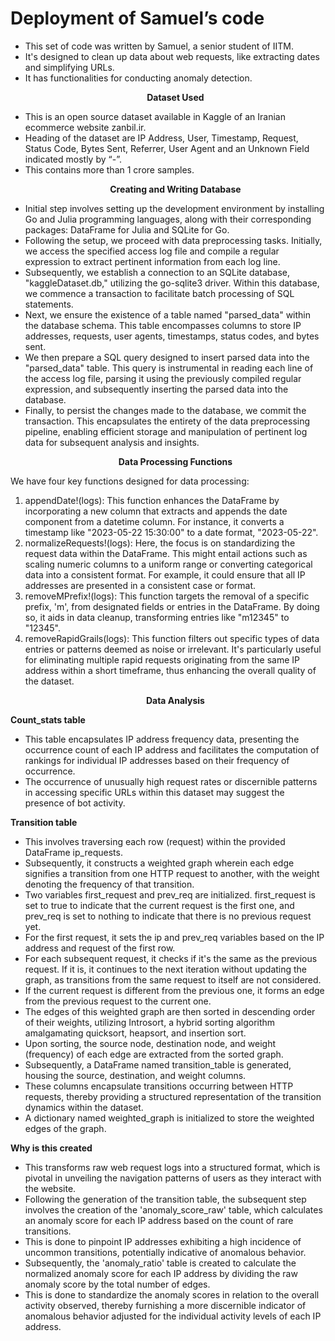 # Deployment of Samuel’s code
* This set of code was written by Samuel, a senior student of IITM.
* It's designed to clean up data about web requests, like extracting dates and simplifying URLs.
* It has functionalities for conducting anomaly detection.
   <p align="center"><strong>Dataset Used</strong></p>
* This is an open source dataset available in Kaggle of an Iranian ecommerce website zanbil.ir.
* Heading of the dataset are IP Address, User, Timestamp, Request, Status Code, Bytes Sent, Referrer, User Agent and an Unknown Field indicated mostly by “-”.
* This contains more than 1 crore samples.
   <p align="center"><strong>Creating and Writing Database</strong></p>
* Initial step involves setting up the development environment by installing Go and Julia programming languages, along with their corresponding packages: DataFrame for Julia and SQLite for Go.
* Following the setup, we proceed with data preprocessing tasks. Initially, we access the specified access log file and compile a regular expression to extract pertinent information from each log line.
* Subsequently, we establish a connection to an SQLite database, "kaggleDataset.db," utilizing the go-sqlite3 driver. Within this database, we commence a transaction to facilitate batch processing of SQL statements.
* Next, we ensure the existence of a table named "parsed_data" within the database schema. This table encompasses columns to store IP addresses, requests, user agents, timestamps, status codes, and bytes sent.
* We then prepare a SQL query designed to insert parsed data into the "parsed_data" table. This query is instrumental in reading each line of the access log file, parsing it using the previously compiled regular expression, and subsequently inserting the parsed data into the database.
* Finally, to persist the changes made to the database, we commit the transaction. This encapsulates the entirety of the data preprocessing pipeline, enabling efficient storage and manipulation of pertinent log data for subsequent analysis and insights.
   <p align="center"><strong>Data Processing Functions</strong></p>
We have four key functions designed for data processing:
1. appendDate!(logs): This function enhances the DataFrame by incorporating a new column that extracts and appends the date component from a datetime column. For instance, it converts a timestamp like "2023-05-22 15:30:00" to a date format, "2023-05-22".
2. normalizeRequests!(logs): Here, the focus is on standardizing the request data within the DataFrame. This might entail actions such as scaling numeric columns to a uniform range or converting categorical data into a consistent format. For example, it could ensure that all IP addresses are presented in a consistent case or format.
3. removeMPrefix!(logs): This function targets the removal of a specific prefix, 'm', from designated fields or entries in the DataFrame. By doing so, it aids in data cleanup, transforming entries like "m12345" to "12345".
4. removeRapidGrails(logs): This function filters out specific types of data entries or patterns deemed as noise or irrelevant. It's particularly useful for eliminating multiple rapid requests originating from the same IP address within a short timeframe, thus enhancing the overall quality of the dataset.
   <p align="center"><strong>Data Analysis</strong></p>
**Count_stats table**
* This table encapsulates IP address frequency data, presenting the occurrence count of each IP address and facilitates the computation of rankings for individual IP addresses based on their frequency of occurrence.
* The occurrence of unusually high request rates or discernible patterns in accessing specific URLs within this dataset may suggest the presence of bot activity.

**Transition table**
* This involves traversing each row (request) within the provided DataFrame ip_requests. 
* Subsequently, it constructs a weighted graph wherein each edge signifies a transition from one HTTP request to another, with the weight denoting the frequency of that transition.
* Two variables first_request and prev_req are initialized. first_request is set to true to indicate that the current request is the first one, and prev_req is set to nothing to indicate that there is no previous request yet.
* For the first request, it sets the ip and prev_req variables based on the IP address and request of the first row.
* For each subsequent request, it checks if it's the same as the previous request. If it is, it continues to the next iteration without updating the graph, as transitions from the same request to itself are not considered.
* If the current request is different from the previous one, it forms an edge from the previous request to the current one.
* The edges of this weighted graph are then sorted in descending order of their weights, utilizing Introsort, a hybrid sorting algorithm amalgamating quicksort, heapsort, and insertion sort.
* Upon sorting, the source node, destination node, and weight (frequency) of each edge are extracted from the sorted graph. 
* Subsequently, a DataFrame named transition_table is generated, housing the source, destination, and weight columns. 
* These columns encapsulate transitions occurring between HTTP requests, thereby providing a structured representation of the transition dynamics within the dataset.
* A dictionary named weighted_graph is initialized to store the weighted edges of the graph.

**Why is this created**
* This transforms raw web request logs into a structured format, which is pivotal in unveiling the navigation patterns of users as they interact with the website.
* Following the generation of the transition table, the subsequent step involves the creation of the 'anomaly_score_raw' table, which calculates an anomaly score for each IP address based on the count of rare transitions. 
* This is done to pinpoint IP addresses exhibiting a high incidence of uncommon transitions, potentially indicative of anomalous behavior.
* Subsequently, the 'anomaly_ratio' table is created to calculate the normalized anomaly score for each IP address by dividing the raw anomaly score by the total number of edges. 
* This is done to standardize the anomaly scores in relation to the overall activity observed, thereby furnishing a more discernible indicator of anomalous behavior adjusted for the individual activity levels of each IP address.
